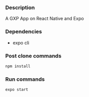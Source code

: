 ### Description
A GXP App on React Native and Expo

### Dependencies
* expo cli

### Post clone commands
```sh
npm install
```

### Run commands
```sh
expo start
```